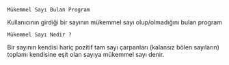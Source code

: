     Mükemmel Sayı Bulan Program
Kullanıcının girdiği bir sayının mükemmel sayı 
olup/olmadığını bulan program

    

    Mükemmel Sayı Nedir ?
Bir sayının kendisi hariç pozitif tam sayı çarpanları (kalansız bölen sayıların) toplamı kendisine eşit olan sayıya mükemmel sayı denir.

